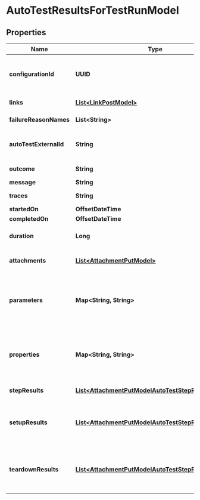 

# AutoTestResultsForTestRunModel


## Properties

| Name | Type | Description | Notes |
|------------ | ------------- | ------------- | -------------|
|**configurationId** | **UUID** | Specifies the GUID of the autotest configuration, which was specified when the test run was created. |  |
|**links** | [**List&lt;LinkPostModel&gt;**](LinkPostModel.md) | Specifies the links in the autotest. |  [optional] |
|**failureReasonNames** | **List&lt;String&gt;** | Specifies the cause of autotest failure. |  [optional] |
|**autoTestExternalId** | **String** | Specifies the external ID of the autotest, which was specified when the test run was created. |  |
|**outcome** | **String** | Specifies the result of the autotest execution. |  |
|**message** | **String** | A comment for the result. |  [optional] |
|**traces** | **String** | An extended comment or a stack trace. |  [optional] |
|**startedOn** | **OffsetDateTime** | Test run start date. |  [optional] |
|**completedOn** | **OffsetDateTime** | Test run end date. |  [optional] |
|**duration** | **Long** | Expected or actual duration of the test run execution in seconds. |  [optional] |
|**attachments** | [**List&lt;AttachmentPutModel&gt;**](AttachmentPutModel.md) | Specifies an attachment GUID. Multiple values can be sent. |  [optional] |
|**parameters** | **Map&lt;String, String&gt;** | \&quot;&lt;b&gt;parameter&lt;/b&gt;\&quot;: \&quot;&lt;b&gt;value&lt;/b&gt;\&quot; pair with arbitrary custom parameters. Multiple parameters can be sent. |  [optional] |
|**properties** | **Map&lt;String, String&gt;** | \&quot;&lt;b&gt;property&lt;/b&gt;\&quot;: \&quot;&lt;b&gt;value&lt;/b&gt;\&quot; pair with arbitrary custom properties. Multiple properties can be sent. |  [optional] |
|**stepResults** | [**List&lt;AttachmentPutModelAutoTestStepResultsModel&gt;**](AttachmentPutModelAutoTestStepResultsModel.md) | Specifies the results of individual steps. |  [optional] |
|**setupResults** | [**List&lt;AttachmentPutModelAutoTestStepResultsModel&gt;**](AttachmentPutModelAutoTestStepResultsModel.md) | Specifies the results of setup steps. For information on supported values, see the &#x60;stepResults&#x60; parameter above. |  [optional] |
|**teardownResults** | [**List&lt;AttachmentPutModelAutoTestStepResultsModel&gt;**](AttachmentPutModelAutoTestStepResultsModel.md) | Specifies the results of the teardown steps. For information on supported values, see the &#x60;stepResults&#x60; parameter above. |  [optional] |



